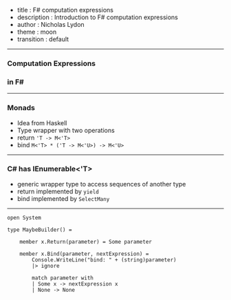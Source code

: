 - title : F# computation expressions
- description : Introduction to F# computation expressions
- author : Nicholas Lydon
- theme : moon
- transition : default

***

### Computation Expressions
### in F#

***

### Monads

- Idea from Haskell
- Type wrapper with two operations
- return `'T -> M<'T>`
- bind `M<'T> * ('T -> M<'U>) -> M<'U>`

---

### C# has IEnumerable<'T> 
- generic wrapper type to access sequences of another type
- return implemented by `yield`
- bind implemented by `SelectMany`


***

	open System

    type MaybeBuilder() =
 	 
	    member x.Return(parameter) = Some parameter
	    
	    member x.Bind(parameter, nextExpression) = 
	        Console.WriteLine("bind: " + (string)parameter) 
	        |> ignore
	 
	        match parameter with
	        | Some x -> nextExpression x
	        | None -> None


